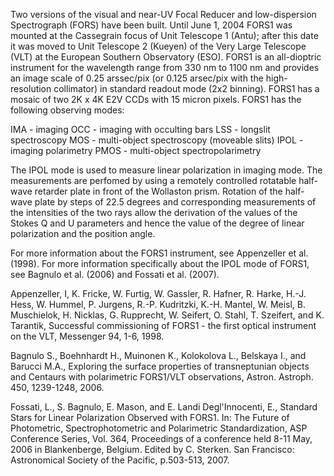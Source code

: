 Two versions of the visual and near-UV Focal Reducer and low-dispersion Spectrograph
(FORS) have been built.  Until June 1, 2004 FORS1 was mounted at the Cassegrain focus
of Unit Telescope 1 (Antu); after this date it was moved to Unit Telescope 2 (Kueyen)
of the Very Large Telescope (VLT) at the European Southern Observatory (ESO).  FORS1
is an all-dioptric instrument for the wavelength range from 330 nm to 1100 nm and
provides an image scale of 0.25 arssec/pix (or 0.125 arsec/pix with the
high-resolution collimator) in standard readout mode (2x2 binning).  FORS1 has a
mosaic of two 2K x 4K E2V CCDs with 15 micron pixels.  FORS1 has the following
observing modes:

IMA - imaging
OCC - imaging with occulting bars
LSS - longslit spectroscopy
MOS - multi-object spectroscopy (moveable slits)
IPOL - imaging polarimetry
PMOS - multi-object spectropolarimetry

The IPOL mode is used to measure linear polarization in imaging mode.  The
measurements are perfomed by using a remotely controlled rotatable half-wave retarder
plate in front of the Wollaston prism. Rotation of the half-wave plate by steps of
22.5 degrees and corresponding measurements of the intensities of the two rays allow
the derivation of the values of the Stokes Q and U parameters and hence the value of
the degree of linear polarization and the position angle.

For more information about the FORS1 instrument, see Appenzeller et al. (1998).  For
more information specifically about the IPOL mode of FORS1, see Bagnulo et al. (2006)
and Fossati et al. (2007).

Appenzeller, I, K. Fricke, W. Furtig, W. Gassler, R. Hafner, R. Harke, H.-J. Hess, W.
Hummel, P. Jurgens, R.-P. Kudritzki, K.-H. Mantel, W. Meisl, B. Muschielok, H.
Nicklas, G. Rupprecht, W. Seifert, O. Stahl, T. Szeifert, and K. Tarantik, Successful
commissioning of FORS1 - the first optical instrument on the VLT, Messenger 94, 1-6,
1998.

Bagnulo S., Boehnhardt H., Muinonen K., Kolokolova L., Belskaya I., and Barucci M.A.,
Exploring the surface properties of transneptunian objects and Centaurs with
polarimetric FORS1/VLT observations, Astron. Astroph. 450, 1239-1248, 2006.

Fossati, L., S. Bagnulo, E. Mason, and E. Landi Degl'Innocenti, E., Standard Stars
for Linear Polarization Observed with FORS1. In:  The Future of Photometric,
Spectrophotometric and Polarimetric Standardization, ASP Conference Series, Vol. 364,
Proceedings of a conference held 8-11 May, 2006 in Blankenberge, Belgium. Edited by
C. Sterken. San Francisco: Astronomical Society of the Pacific, p.503-513, 2007.